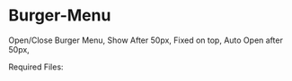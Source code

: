 # Burger-Menu
Open/Close Burger Menu, Show After 50px, Fixed on top, Auto Open after 50px,

Required Files:

